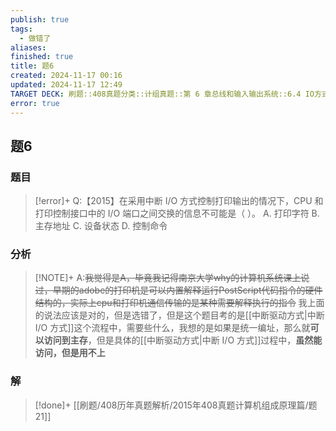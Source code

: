 ```yaml
---
publish: true
tags:
  - 做错了
aliases: 
finished: true
title: 题6
created: 2024-11-17 00:16
updated: 2024-11-17 12:49
TARGET DECK: 刷题::408真题分类::计组真题::第 6 章总线和输入输出系统::6.4 IO方式::题6
error: true
---
```

## 题6
### 题目
> [!error]+
> Q:【2015】在采用中断 I/O 方式控制打印输出的情况下，CPU 和打印控制接口中的 I/O 端口之间交换的信息不可能是（ ）。
> A. 打印字符
> B. 主存地址
> C. 设备状态
> D. 控制命令
### 分析
> [!NOTE]+
> A:~~我觉得是A，毕竟我记得南京大学why的计算机系统课上说过，早期的adobe的打印机是可以内置解释运行PostScript代码指令的硬件结构的，实际上cpu和打印机通信传输的是某种需要解释执行的指令~~
> 我上面的说法应该是对的，但是选错了，但是这个题目考的是[[中断驱动方式|中断 I/O 方式]]这个流程中，需要些什么，我想的是如果是统一编址，那么就**可以访问到主存**，但是具体的[[中断驱动方式|中断 I/O 方式]]过程中，**虽然能访问，但是用不上**
### 解
> [!done]+
> [[刷题/408历年真题解析/2015年408真题计算机组成原理篇/题21]]
> <!--ID: 1732188632702-->